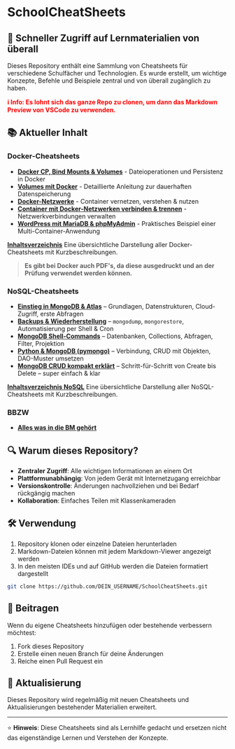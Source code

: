 # SchoolCheatSheets

## 🚀 Schneller Zugriff auf Lernmaterialien von überall

Dieses Repository enthält eine Sammlung von Cheatsheets für verschiedene Schulfächer und Technologien. Es wurde erstellt, um wichtige Konzepte, Befehle und Beispiele zentral und von überall zugänglich zu haben.

<div style="color: Red; font-weight: bold;">
ℹ️ Info: Es lohnt sich das ganze Repo zu clonen, um dann das Markdown Preview von VSCode zu verwenden.
</div>

## 📚 Aktueller Inhalt

### Docker-Cheatsheets
- **[Docker CP, Bind Mounts & Volumes](docker/Markdown/cp-mounts.md)** - Dateioperationen und Persistenz in Docker
- **[Volumes mit Docker](docker/Markdown/volume.md)** - Detaillierte Anleitung zur dauerhaften Datenspeicherung
- **[Docker-Netzwerke](docker/Markdown/network.md)** - Container vernetzen, verstehen & nutzen
- **[Container mit Docker-Netzwerken verbinden & trennen](docker/Markdown/bridge.md)** - Netzwerkverbindungen verwalten
- **[WordPress mit MariaDB & phpMyAdmin](docker/Markdown/WP-MariaDB-phpMyAdmin.md)** - Praktisches Beispiel einer Multi-Container-Anwendung

**[Inhaltsverzeichnis](docker/Markdown/A_Inhalt.md)**
Eine übersichtliche Darstellung aller Docker-Cheatsheets mit Kurzbeschreibungen.

>**Es gibt bei Docker auch PDF's, da diese ausgedruckt und an der Prüfung verwendet werden können.**

### NoSQL-Cheatsheets

- **[Einstieg in MongoDB & Atlas](NoSQL/Markdown/AA_Einstieg.md)** – Grundlagen, Datenstrukturen, Cloud-Zugriff, erste Abfragen
- **[Backups & Wiederherstellung](NoSQL/Markdown/B_Backup.md)** – `mongodump`, `mongorestore`, Automatisierung per Shell & Cron
- **[MongoDB Shell-Commands](NoSQL/Markdown/C_Shell.md)** – Datenbanken, Collections, Abfragen, Filter, Projektion
- **[Python & MongoDB (pymongo)](NoSQL/Markdown/D_Software.md)** – Verbindung, CRUD mit Objekten, DAO-Muster umsetzen
- **[MongoDB CRUD kompakt erklärt](NoSQL/Markdown/Z_CRUD.md)** – Schritt-für-Schritt von Create bis Delete – super einfach & klar

**[Inhaltsverzeichnis NoSQL](NoSQL/Markdown/A_Inhalt.md)**
Eine übersichtliche Darstellung aller NoSQL-Cheatsheets mit Kurzbeschreibungen.

### BBZW
- **[Alles was in die BM gehört](BBZB)**

## 🔍 Warum dieses Repository?

- **Zentraler Zugriff**: Alle wichtigen Informationen an einem Ort
- **Plattformunabhängig**: Von jedem Gerät mit Internetzugang erreichbar
- **Versionskontrolle**: Änderungen nachvollziehen und bei Bedarf rückgängig machen
- **Kollaboration**: Einfaches Teilen mit Klassenkameraden

## 🛠️ Verwendung

1. Repository klonen oder einzelne Dateien herunterladen
2. Markdown-Dateien können mit jedem Markdown-Viewer angezeigt werden
3. In den meisten IDEs und auf GitHub werden die Dateien formatiert dargestellt

```bash
git clone https://github.com/DEIN_USERNAME/SchoolCheatSheets.git
```

## 📝 Beitragen

Wenn du eigene Cheatsheets hinzufügen oder bestehende verbessern möchtest:

1. Fork dieses Repository
2. Erstelle einen neuen Branch für deine Änderungen
3. Reiche einen Pull Request ein

## 🔄 Aktualisierung

Dieses Repository wird regelmäßig mit neuen Cheatsheets und Aktualisierungen bestehender Materialien erweitert.

---

⭐ **Hinweis**: Diese Cheatsheets sind als Lernhilfe gedacht und ersetzen nicht das eigenständige Lernen und Verstehen der Konzepte.
